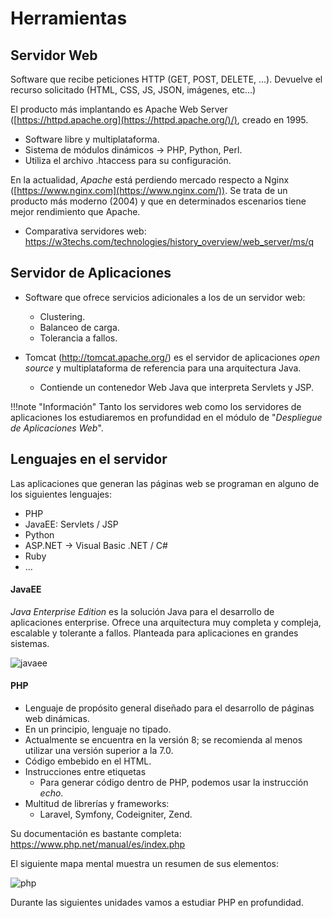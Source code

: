 
# Herramientas
## Servidor Web

Software que recibe peticiones HTTP (GET, POST, DELETE, ...). Devuelve el recurso solicitado (HTML, CSS, JS, JSON, imágenes, etc...)

El producto más implantando es Apache Web Server ([https://httpd.apache.org](https://httpd.apache.org/)/), creado en 1995.

- Software libre y multiplataforma.
- Sistema de módulos dinámicos → PHP, Python, Perl.
- Utiliza el archivo .htaccess para su configuración.

En la actualidad, *Apache* está perdiendo mercado respecto a Nginx ([https://www.nginx.com](https://www.nginx.com/)). Se trata de un producto más moderno (2004) y que en determinados escenarios tiene mejor rendimiento que Apache.

- Comparativa servidores web: https://w3techs.com/technologies/history_overview/web_server/ms/q

##  Servidor de Aplicaciones

- Software que ofrece servicios adicionales a los de un servidor web:

   - Clustering.
   - Balanceo de carga.
   - Tolerancia a fallos.

- Tomcat (http://tomcat.apache.org/) es el servidor de aplicaciones *open source* y multiplataforma de referencia para una arquitectura Java.

   - Contiende un contenedor Web Java que interpreta Servlets y JSP.

      

!!!note "Información"
 	Tanto los servidores web como los servidores de aplicaciones los estudiaremos en profundidad en el módulo de "*Despliegue de Aplicaciones Web*".



## Lenguajes en el servidor

Las aplicaciones que generan las páginas web se programan en alguno de los siguientes lenguajes:

- PHP
- JavaEE: Servlets / JSP
- Python
- ASP.NET → Visual Basic .NET / C#
- Ruby
- ...

#### JavaEE

*Java Enterprise Edition* es la solución Java para el desarrollo de aplicaciones enterprise. Ofrece una arquitectura muy completa y compleja, escalable y tolerante a fallos. Planteada para aplicaciones en grandes sistemas.

<img src="../../img/ud01/javaee.png" alt="javaee" style="max-width: 80%;" />



#### PHP

- Lenguaje de propósito general diseñado para el desarrollo de páginas web dinámicas.
- En un principio, lenguaje no tipado.
- Actualmente se encuentra en la versión 8; se recomienda al menos utilizar una versión superior a la 7.0.
- Código embebido en el HTML.
- Instrucciones entre etiquetas <?php y ?>
   - Para generar código dentro de PHP, podemos usar la instrucción *echo*.
- Multitud de librerías y frameworks:
   - Laravel, Symfony, Codeigniter, Zend.

Su documentación es bastante completa: https://www.php.net/manual/es/index.php

El siguiente mapa mental muestra un resumen de sus elementos:

<img src="../../img/ud01/php.jpg" alt="php" style="max-width: 100%;" />

Durante las siguientes unidades vamos a estudiar PHP en profundidad.





